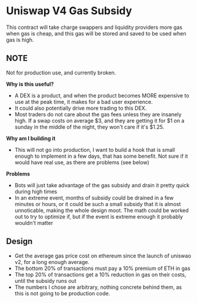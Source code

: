 # Uniswap V4 Gas Subsidy
This contract will take charge swappers and liquidity providers more gas when gas is cheap, and this gas will be stored and saved to be used when gas is high.

## NOTE 
Not for production use, and currently broken. 

**Why is this useful?**
- A DEX is a product, and when the product becomes MORE expensive to use at the peak time, it makes for a bad user experience.
- It could also potentially drive more trading to this DEX.
- Most traders do not care about the gas fees unless they are insanely high. If a swap costs on average $3, and they are getting it for $1 on a sunday in the middle of the night, they won't care if it's $1.25. 

**Why am I building it**
- This will not go into production, I want to build a hook that is small enough to implement in a few days, that has some benefit. Not sure if it would have real use, as there are problems (see below)  

**Problems**
- Bots will just take advantage of the gas subsidy and drain it pretty quick during high times
- In an extreme event, months of subsidy could be drained in a few minutes or hours, or it could be such a small subsidy that it is almost unnoticable, making the whole design moot. The math could be worked out to try to optimize if, but if the event is extreme enough it probably wouldn't matter

## Design
- Get the average gas price cost on ethereum since the launch of uniswao v2, for a long enough average.
- The bottom 20% of transactions must pay a 10% premium of ETH in gas
- The top 20% of transactions get a 10% reduction in gas on their costs, until the subsidy runs out
- The numbers I chose are arbitrary, nothing concrete behind them, as this is not going to be production code. 